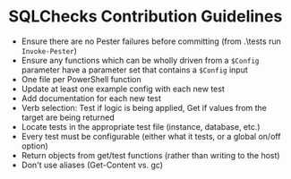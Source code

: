 # SQLChecks Contribution Guidelines
- Ensure there are no Pester failures before committing (from .\tests run `Invoke-Pester`)
- Ensure any functions which can be wholly driven from a `$Config` parameter have a parameter set that contains a `$Config` input
- One file per PowerShell function
- Update at least one example config with each new test
- Add documentation for each new test
- Verb selection: Test if logic is being applied, Get if values from the target are being returned
- Locate tests in the appropriate test file (instance, database, etc.)
- Every test must be configurable (either what it tests, or a global on/off option)
- Return objects from get/test functions (rather than writing to the host)
- Don't use aliases (Get-Content vs. gc)